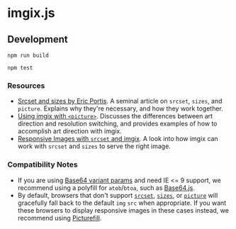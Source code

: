 # imgix.js

## Development

`npm run build`

`npm test`


### Resources

* [Srcset and sizes by Eric Portis](https://ericportis.com/posts/2014/srcset-sizes/). A seminal article on `srcset`, `sizes`, and `picture`. Explains why they're necessary, and how they work together.
* [Using imgix with `<picture>`](https://docs.imgix.com/tutorials/using-imgix-picture-element). Discusses the differences between art direction and resolution switching, and provides examples of how to accomplish art direction with imgix.
* [Responsive Images with `srcset` and imgix](https://docs.imgix.com/tutorials/responsive-images-srcset-imgix). A look into how imgix can work with `srcset` and `sizes` to serve the right image.


### Compatibility Notes

* If you are using [Base64 variant params](https://docs.imgix.com/apis/url#base64-variants) and need IE <= 9 support, we recommend using a polyfill for `atob`/`btoa`, such as [Base64.js](https://github.com/davidchambers/Base64.js).
* By default, browsers that don't support [`srcset`](http://caniuse.com/#feat=srcset), [`sizes`](http://caniuse.com/#feat=srcset), or [`picture`](http://caniuse.com/#feat=picture) will gracefully fall back to the default `img` `src` when appropriate. If you want these browsers to display responsive images in these cases instead, we recommend using [Picturefill](https://github.com/scottjehl/picturefill).
